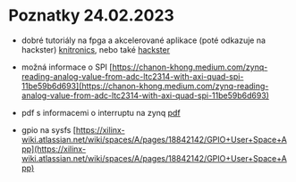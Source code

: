 # Poznatky 24.02.2023

- dobré tutoriály na fpga a akcelerované aplikace (poté odkazuje na hackster) [knitronics](https://www.knitronics.com/), nebo také [hackster](https://www.hackster.io/news/accelerate-your-robotics-design-with-the-kria-kr260-robotics-starter-kit-89191a42080d)
- možná informace o SPI [https://chanon-khong.medium.com/zynq-reading-analog-value-from-adc-ltc2314-with-axi-quad-spi-11be59b6d693](https://chanon-khong.medium.com/zynq-reading-analog-value-from-adc-ltc2314-with-axi-quad-spi-11be59b6d693)

- pdf s informacemi o interruptu na zynq [pdf](https://prof.bht-berlin.de/fileadmin/prof/svoss/CES/Datenblaetter/how-to-use-interrupts-on-zynqsoc.pdf)

- gpio na sysfs [https://xilinx-wiki.atlassian.net/wiki/spaces/A/pages/18842142/GPIO+User+Space+App](https://xilinx-wiki.atlassian.net/wiki/spaces/A/pages/18842142/GPIO+User+Space+App)
